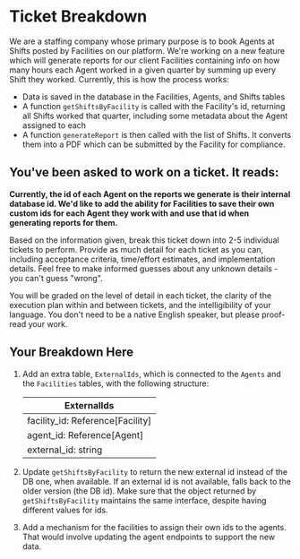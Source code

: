 # Ticket Breakdown
We are a staffing company whose primary purpose is to book Agents at Shifts posted by Facilities on our platform. We're working on a new feature which will generate reports for our client Facilities containing info on how many hours each Agent worked in a given quarter by summing up every Shift they worked. Currently, this is how the process works:

- Data is saved in the database in the Facilities, Agents, and Shifts tables
- A function `getShiftsByFacility` is called with the Facility's id, returning all Shifts worked that quarter, including some metadata about the Agent assigned to each
- A function `generateReport` is then called with the list of Shifts. It converts them into a PDF which can be submitted by the Facility for compliance.

## You've been asked to work on a ticket. It reads:

**Currently, the id of each Agent on the reports we generate is their internal database id. We'd like to add the ability for Facilities to save their own custom ids for each Agent they work with and use that id when generating reports for them.**


Based on the information given, break this ticket down into 2-5 individual tickets to perform. Provide as much detail for each ticket as you can, including acceptance criteria, time/effort estimates, and implementation details. Feel free to make informed guesses about any unknown details - you can't guess "wrong".


You will be graded on the level of detail in each ticket, the clarity of the execution plan within and between tickets, and the intelligibility of your language. You don't need to be a native English speaker, but please proof-read your work.

## Your Breakdown Here ##

1. Add an extra table, `ExternalIds`, which is connected to the `Agents` and the `Facilities` tables, with the following structure:
  
    |ExternalIds|
    |------------|
    |facility_id: Reference[Facility]|
    |agent_id: Reference[Agent]   |
    |external_id: string|

2. Update `getShiftsByFacility` to return the new external id instead of the DB one, when available. If an external id is not available, falls back to the older version (the DB id). Make sure that the object returned by `getShiftsByFacility` maintains the same interface, despite having different values for ids.

3. Add a mechanism for the facilities to assign their own ids to the agents. That would involve updating the agent endpoints to support the new data.
